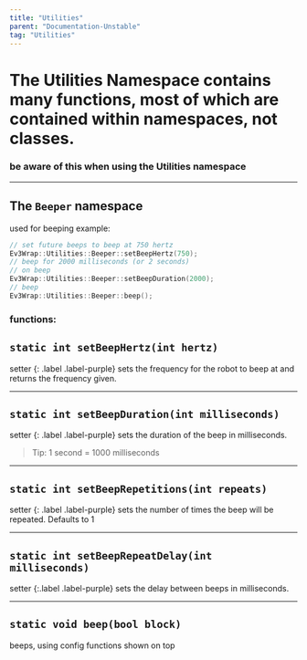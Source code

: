 ```yaml
---
title: "Utilities"
parent: "Documentation-Unstable"
tag: "Utilities"
---
```


# The Utilities Namespace contains many functions, most of which are contained within namespaces, not classes.
### be aware of this when using the Utilities namespace

---

## The `Beeper` namespace
used for beeping
example:
```cpp
// set future beeps to beep at 750 hertz
Ev3Wrap::Utilities::Beeper::setBeepHertz(750);
// beep for 2000 milliseconds (or 2 seconds)
// on beep
Ev3Wrap::Utilities::Beeper::setBeepDuration(2000);
// beep
Ev3Wrap::Utilities::Beeper::beep();
```

### functions:
## `static int setBeepHertz(int hertz)`
setter
{: .label .label-purple}
sets the frequency for the robot to beep at and returns the frequency given.

---

## `static int setBeepDuration(int milliseconds)`
setter
{: .label .label-purple}
sets the duration of the beep in milliseconds.
>   Tip: 1 second = 1000 milliseconds

---

## `static int setBeepRepetitions(int repeats)`
setter
{: .label .label-purple}
sets the number of times the beep will be repeated. Defaults to 1

---

## `static int setBeepRepeatDelay(int milliseconds)`
setter
{:.label .label-purple}
sets the delay between beeps in milliseconds.

---

## `static void beep(bool block)`
beeps, using config functions shown on top